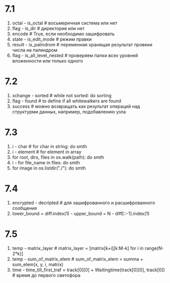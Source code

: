 # 7.1
1. octal - is_octal # восьмеричная система или нет
2. flag - is_dir # директория или нет
3. encode # True, если необходимо зашифровать
4. state  - is_edit_mode # режим правки
5. result - is_palindrom # переменная хранящая результат провеки числа на палиндром
6. flag - is_all_level_nested # проверяем папки всех уровней вложенности или только одного

# 7.2
1. xchange - sorted # while not sorted: do sorting
2. flag - found # to define if all whitewalkers are found
3. success  # можно возвращать как результат операций над структурми данных, например, подобавлению узла

# 7.3
1. i - char # for char in string: do smth
2. i - element # for element in array
3. for root, dirs, files in os.walk(path): do smth
4. i - for file_name in files: do smth
5. for image in os.listdir("./"): do smth

# 7.4
1. encrypted - decripted # для зашифрованного и расшифрованного сообщения
2. lower_bound = diff.index(1) - upper_bound = N - diff[::-1].index(1)

# 7.5
1. temp - matrix_layer # matrix_layer = [matrix[k+i][k:M-k] for i in range(N-2*k)]
2. temp - sum_of_matrix_elem # sum_of_matrix_elem = summa + sum_elem(x, y, i, matrix)
3. time - time_till_first_traf = track[0][0] + Waitingtime(track[0][0], track[0]) # время до первого светофора
